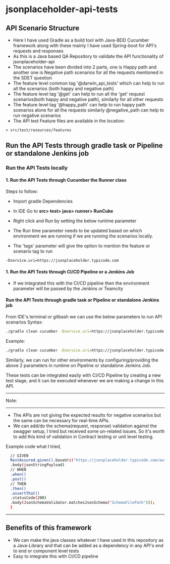 # jsonplaceholder-api-tests

## API Scenario Structure

- Here I have used Gradle as a build tool with Java-BDD Cucumber framework along with these mainly I have used Spring-boot for API's requests and responses
- As this is a Java based QA Repository to validate the API functionality of jsonplaceholder-api
- The scenarios have been divided into 2 parts, one is Happy path and another one is Negative path scenarios for all the requests mentioned in the SDET question
- The feature level common tag '@darwin_api_tests' which can help to run all the scenarios (both happy and negative path)
- The feature level tag '@get' can help to run all the 'get' request scenarios(both happy and negative path), similarly for all other requests 
- The feature level tag '@happy_path' can help to run happy path scenarios alone for all the requests similarly @negative_path can help to run negative scenarios
- The API test Feature files are available in the location:

```> src/test/resources/features```

## Run the API Tests through gradle task or Pipeline or standalone Jenkins job

### Run the API Tests locally

#### 1. Run the API Tests through Cucumber the Runner class

Steps to follow:

- Import gradle Dependencies

- In IDE Go to **src> test> java> runner> RunCuke**

- Right click and Run by setting the below runtime parameter
- The Run time parameter needs to be updated based on which environment we are running if we are running the scenarios locally.
- The 'tags' parameter will give the option to mention the feature or scenario tag to run

```bash
-Dservice.uri=https://jsonplaceholder.typicode.com
```
#### 1. Run the API Tests through CI/CD Pipeline or a Jenkins Job

- If we integrated this with the CI/CD pipeline then the environment parameter will be passed by the Jenkins or Teamcity

#### Run the API Tests through gradle task or Pipeline or standalone Jenkins job

From IDE's terminal or gitbash we can use the below parameters to run API scenarios
Syntax:
```bash
./gradle clean cucumber -Dservice.uri=https://jsonplaceholder.typicode.com
```
Example:
```bash
./gradle clean cucumber -Dservice.uri=https://jsonplaceholder.typicode.com
```

Similarly, we can run for other environments by configuring/providing the above 2 parameters in runtime on Pipeline or standalone Jenkins Job.

These tests can be integrated easily with CI/CD Pipeline by creating a new test stage, and it can be executed whenever we are making a change in this API.


*****************************************
Note:
*****************************************
- The APIs are not giving the expected results for negative scenarios but the same can be necessary for real-time APIs.
- We can add/do the schema(request, response) validation against the swagger setup, I tried but received some un-related issues. 
  So it's worth to add this kind of validation in Contract testing or unit level testing.

Example code what I tried,
```bash
  // GIVEN
  RestAssured.given().baseUri("https://jsonplaceholder.typicode.com/auth")
  .body(jsonStringPayload)
  // WHEN
  .when()
  .post()
  // THEN
  .then()
  .assertThat()
  .statusCode(200)
  .body(JsonSchemaValidator.matchesJsonSchema("SchemaFilePath")));
  }
  ```
*****************************************


## Benefits of this framework
- We can make the java classes whatever I have used in this repository as a Java-Library and that can be added as a dependency in any API's end to end or component level tests
- Easy to integrate this with CI/CD pipeline
  
